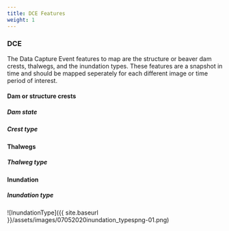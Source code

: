 ```yaml
---
title: DCE Features
weight: 1
---
```


### DCE
The Data Capture Event features to map are the structure or beaver dam crests, thalwegs, and the inundation types. These features are a snapshot in time and should be mapped seperately for each different image or time period of interest.

#### Dam or structure crests

##### Dam state

##### Crest type

#### Thalwegs

##### Thalweg type

#### Inundation 

##### Inundation type

![InundationType]({{ site.baseurl }}/assets/images/07052020inundation_typespng-01.png)

